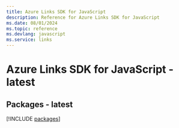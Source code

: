 ```yaml
---
title: Azure Links SDK for JavaScript
description: Reference for Azure Links SDK for JavaScript
ms.date: 08/01/2024
ms.topic: reference
ms.devlang: javascript
ms.service: links
---
```

# Azure Links SDK for JavaScript - latest
## Packages - latest
[!INCLUDE [packages](links-index.md)]